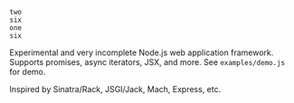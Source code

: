 ```
two
six
one
six
```

Experimental and very incomplete Node.js web application framework. Supports promises, async iterators, JSX, and more. See `examples/demo.js` for demo.

Inspired by Sinatra/Rack, JSGI/Jack, Mach, Express, etc.
